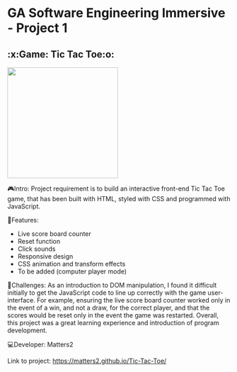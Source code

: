 <h1>GA Software Engineering Immersive - Project 1</h1>

<h2>:x:Game: Tic Tac Toe:o:</h2>

<img src="Gamescreen.jgp" width="250" height="250">

:video_game:Intro:
Project requirement is to build an interactive front-end Tic Tac Toe game, that has been built with HTML, styled with CSS and programmed with JavaScript.

:key:Features:
  - Live score board counter
  - Reset function
  - Click sounds
  - Responsive design
  - CSS animation and transform effects
  - To be added (computer player mode)
 
:rocket:Challenges:
As an introduction to DOM manipulation, I found it difficult initially to get the JavaScript code to line up correctly with the game user-interface. For example, ensuring the live score board counter worked only in the event of a win, and not a draw, for the correct player, and that the scores would be reset only in the event the game was restarted. Overall, this project was a great learning experience and introduction of program development.

:computer:Developer: Matters2

Link to project: https://matters2.github.io/Tic-Tac-Toe/
